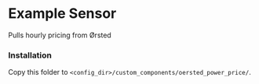 # Example Sensor

Pulls hourly pricing from Ørsted

### Installation

Copy this folder to `<config_dir>/custom_components/oersted_power_price/`.
